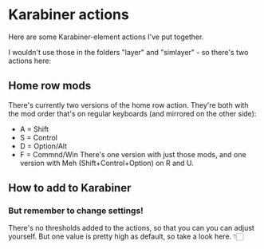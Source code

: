 # Karabiner actions
Here are some Karabiner-element actions I've put together.

I wouldn't use those in the folders "layer" and "simlayer" - so there's two actions here:

## Home row mods
There's currently two versions of the home row action. They're both with the mod order that's on regular keyboards (and mirrored on the other side):
* A = Shift
* S = Control
* D = Option/Alt
* F = Commnd/Win
There's one version with just those mods, and one version with Meh (Shift+Control+Option) on R and U.

## How to add to Karabiner

### But remember to change settings!
There's no thresholds added to the actions, so that you can you can adjust yourself. But one value is pretty high as default, so take a look here. 👇🏻
